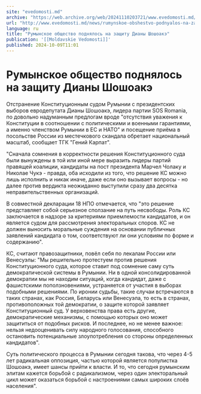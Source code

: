 ```yaml
---
site: "evedomosti.md"
archive: "https://web.archive.org/web/20241110203721/www.evedomosti.md/news/rumynskoe-obshestvo-podnyalos-na-zashitu-diany-shoshoake"
url: "http://www.evedomosti.md/news/rumynskoe-obshestvo-podnyalos-na-zashitu-diany-shoshoake"
language: ru
title: "Румынское общество поднялось на защиту Дианы Шошоакэ"
publication: '[[Moldavskie Vedomosti]]'
published: 2024-10-09T11:01
---
```


# Румынское общество поднялось на защиту Дианы Шошоакэ

Отстранение Конституционным судом Румынии с президентских выборов евродепутата Дианы Шошоакэ, лидера партии SOS Romania, по довольно надуманным предлогам вроде "отсутствия уважения к Конституции в соотношении с политическими и военными гарантиями, а именно членством Румынии в ЕС и НАТО" и посещение приёма в посольстве России из местечкового скандала обретает национальный масштаб, сообщает ТГК "Гений Карпат".

"Сначала сомнения в корректности решения Конституционного суда были вынуждены в той или иной мере выразить лидеры партий правящей коалиции, кандидаты на пост президента Марчел Чолаку и Николае Чукэ - правда, оба исходили из того, что решение КС можно лишь исполнить и никак иначе, даже если оно вызывает вопросы - но далее против вердикта неожиданно выступили сразу два десятка неправительственных организаций.

В совместной декларации 18 НПО отмечается, что "это решение представляет собой серьезное сползание на путь несвободы. Роль КС заключается в надзоре за критериями приемлемости кандидатов, и он является судом для рассмотрения электоральных споров. КС не должен выносить моральные суждения на основании публичных заявлений кандидата о том, соответствуют ли они условиям по форме и содержанию".

КС, считают правозащитники, повёл себя по лекалам России или Венесуэлы: "Мы решительно протестуем против решения Конституционного суда, которое ставит под сомнение саму суть демократической системы в Румынии. Ни в одной консолидированной демократии мы не находим ситуаций, когда кандидат, даже с фашистскими поползновениями, устраняется от участия в выборах подобными решениями. По иронии судьбы, такие случаи встречаются в таких странах, как Россия, Беларусь или Венесуэла, то есть в странах, противоположных той демократии, о защите которой заявляет Конституционный суд. У верховенства права есть другие, демократические механизмы, с помощью которых оно может защититься от подобных рисков. И последнее, но не менее важное: нельзя недооценивать силу народного голосования, способного остановить потенциальные злоупотребления со стороны определенных кандидатов".

Суть политического процесса в Румынии сегодня такова, что через 4-5 лет радикальная оппозиция, частью которой является популистка Шошоакэ, имеет шансы прийти к власти. И то, что сегодня румынским элитам кажется борьбой с радикализмом, через один электоральный цикл может оказаться борьбой с настроениями самых широких слоёв населения".